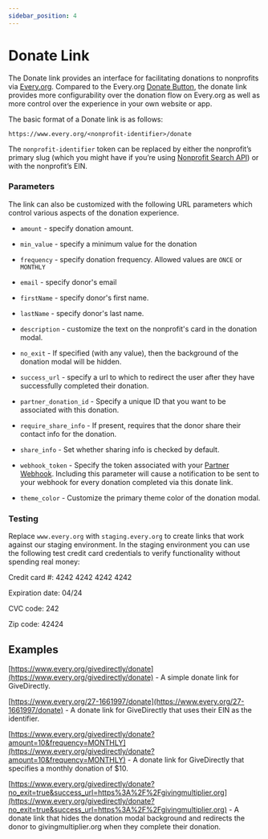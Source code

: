 ```yaml
---
sidebar_position: 4
---
```


# Donate Link

The Donate link provides an interface for facilitating donations to nonprofits
via [Every.org](http://Every.org). Compared to the Every.org
[Donate Button](./donate-link.md), the donate link provides more configurability
over the donation flow on Every.org as well as more control over the experience
in your own website or app.

The basic format of a Donate link is as follows:

`https://www.every.org/<nonprofit-identifier>/donate`

The `nonprofit-identifier` token can be replaced by either the nonprofit’s
primary slug (which you might have if you’re using
[Nonprofit Search API](./nonprofit-search.md)) or with the nonprofit’s EIN.

### Parameters

The link can also be customized with the following URL parameters which control
various aspects of the donation experience.

- `amount` - specify donation amount.

- `min_value` - specify a minimum value for the donation

- `frequency` - specify donation frequency. Allowed values are `ONCE` or
  `MONTHLY`

- `email` - specify donor's email

- `firstName` - specify donor's first name.

- `lastName` - specify donor's last name.

- `description` - customize the text on the nonprofit's card in the donation
  modal.

- `no_exit` - If specified (with any value), then the background of the donation
  modal will be hidden.

- `success_url` - specify a url to which to redirect the user after they have
  successfully completed their donation.

- `partner_donation_id` - Specify a unique ID that you want to be associated
  with this donation.

- `require_share_info` - If present, requires that the donor share their contact
  info for the donation.

- `share_info` - Set whether sharing info is checked by default.

- `webhook_token` - Specify the token associated with your
  [Partner Webhook](./webhooks/partner-webhook.mdx). Including this parameter
  will cause a notification to be sent to your webhook for every donation
  completed via this donate link.

- `theme_color` - Customize the primary theme color of the donation modal.

### Testing

Replace `www.every.org` with `staging.every.org` to create links that work
against our staging environment. In the staging environment you can use the
following test credit card credentials to verify functionality without spending
real money:

Credit card #: 4242 4242 4242 4242

Expiration date: 04/24

CVC code: 242

Zip code: 42424

## Examples

[https://www.every.org/givedirectly/donate](https://www.every.org/givedirectly/donate) -
A simple donate link for GiveDirectly.

[https://www.every.org/27-1661997/donate](https://www.every.org/27-1661997/donate) -
A donate link for GiveDirectly that uses their EIN as the identifier.

[https://www.every.org/givedirectly/donate?amount=10&frequency=MONTHLY](https://www.every.org/givedirectly/donate?amount=10&frequency=MONTHLY) -
A donate link for GiveDirectly that specifies a monthly donation of $10.

[https://www.every.org/givedirectly/donate?no_exit=true&success_url=https%3A%2F%2Fgivingmultiplier.org](https://www.every.org/givedirectly/donate?no_exit=true&success_url=https%3A%2F%2Fgivingmultiplier.org) -
A donate link that hides the donation modal background and redirects the donor
to givingmultiplier.org when they complete their donation.
